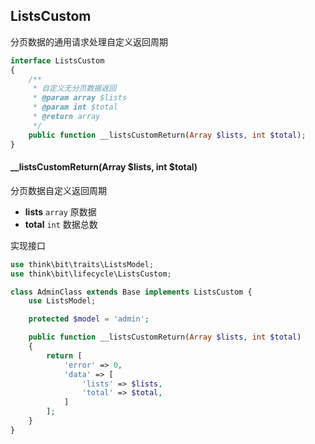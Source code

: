 ## ListsCustom

分页数据的通用请求处理自定义返回周期

```php
interface ListsCustom
{
    /**
     * 自定义无分页数据返回
     * @param array $lists
     * @param int $total
     * @return array
     */
    public function __listsCustomReturn(Array $lists, int $total);
}
```

#### __listsCustomReturn(Array $lists, int $total)

分页数据自定义返回周期

- **lists** `array` 原数据
- **total** `int` 数据总数

实现接口

```php
use think\bit\traits\ListsModel;
use think\bit\lifecycle\ListsCustom;

class AdminClass extends Base implements ListsCustom {
    use ListsModel;

    protected $model = 'admin';

    public function __listsCustomReturn(Array $lists, int $total)
    {
        return [
            'error' => 0,
            'data' => [
                'lists' => $lists,
                'total' => $total,
            ]
        ];
    }
}
```